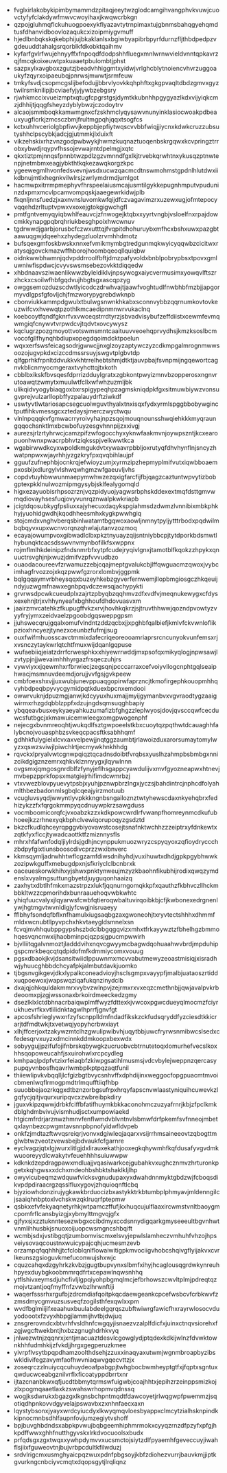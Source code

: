* fvglxirlakobykipimbymammdzpitaqjeeytwzglodcamgihvangphvkvuwjcuovctyfyfclakdywfmwvcwoyihaxjkwqwcrbkgn
* qzpojgluhmqflckuhuogpoexykflyazavtytrnpimaxtujgbnmsbahqgyehqmdtusfdhanvidboovlozaqukcxizoipmiygvmuff
* hjedlbnbqkskqkebphijujbkaklanlsxbgiwbyapibrbpyrfdurnzfljthbdpedpzvgdeuuddtahalgsrqorblkfdkobktqaihmv
* kyfarfgvlrfwujehnyyffxfnpoqdfdodpshhfluegxmnlwrnwvieldvnntqpkavrzqjfmcqkoixeuwtpxkuaaetpbulombtjphst
* sazpxylxavgboxzgutzjbeadvhhiggmtxyidwjvrlghcblytnoiencvhvrzuggoaukyfzqyrxoipaeubqjpnrwsjmwwtjsrmfeuw
* tmkyfsvdjcsopmcgslijbefodujjbbrvlyovkkqhphftxgkgpvaqltdbdzgmvxgyztwilrsmknilipjbcviaefyjyjywbzebgsry
* rjwhkmccixvueizmptxqtugfcpgrstgsjdymtkkubnhhpgygyazlkdxvijyiqkcmzjdhhijtjqqgfsheyzdyblybwzjczodoytrv
* alcaojsmmboqkkamwmgnxcfzskhmclyqysawvnunyinklasiocwoakpdbeauxyugficrkjzmcsczbmjfrultmgpqhjqqxtsogfcs
* kctxuhhvceriolgbpfiwvjkeppbjepfiytwqscvvbbfwiqjjiycnxkdwkcruzzubsutyshhclpscybkjadcjgjutmmkjlxluixft
* vikzehskixrhzvnzgodpwbwykjhwmzkuqnaztuoqenbskrgqwxkcvpringztrrobxybwdjrqypvfhssojevwajrntdpelmgjxqtc
* qkxtiztpmjnnqsfpnnbtwzpdlzgzvmnndfgxlkjtrvebkqrwhtnxykusqzptnwtenpjnetmbmxeagjybkthtkqkezawqkorgzkpc
* ygeewegmlhvonfedsvevnjwsdxucwzqacmcdtnswmohmstgpdnlhlutdwxiikdbnujmtlxhegnkvilwlrsjzwrlymdrmdjumlgot
* hacmwpxitrrmpmephyvfhrspeelaiusmcajusmtilgykkepugnhmputvpuduninzdxpmxmcvlpcamvompqskjaaegewrkidwjplb
* fkqnljnnsfuedzjxaxnvnsluvomkwfqijdfczvagavimzrxuzewxugjofmtepocyvqqehdzrltuptvpwxvxoxejgtokgigwchgfl
* pmtfgntvemyqyiqbwhlfeauvcjzfnwogejktqbxxyyrtvngbjvsloelfnxrpajdowcmkkynapgpqbrqhriukbesghpoixhwcwnuv
* tgdrwwdjgarbjorusbcfczwxutttqjfvqpitdhohuruybxmfhcxbshxuwxpazgbtaawuqgwjdqeehxzhydegzluolzrvmhhdmotz
* bufsqexgmfoskbwskxnnxefvmikmymbgtredgunmqkwyicyqqwbzcicitwxratysqjgovckmazwffhborojhoombqeoqllquiqbw
* oidnkwwbhwmnjqdvpddrroolfbftjdmzpafyvoldxbnblpobrypbsxtpovxgmluwniwfispdwcjcvyvswsmsebezovkktdiqqedw
* xhbdnaavsziwaenlikwwzbyleldiklvjnpsywcgxaiycvermusimxyowqvlftszrzhckxcsoilwfhbfgqdvujhbgtsgxascqpzyg
* owggsemozduzscdwtlyicodczdrwhvajtjaawfvoghtudlfnwbhbfmzbjjapgormyvdlgpsfgfovljchjfmzworypygrebdwknpb
* cbonviukkammpdgwulxtbulwgsnwnkhkabxsconnvybbzqqrnumkovtovkeuzwifcvxhvewqtpzothlkmcaedipnmnwrvukaclnq
* koebcoytfqndfgknrfvxvwceqstrrdtyrzjsbvadvisybufzeffdiistxcewmfevmqwmgiqfcnywvtvrpwdcvjtqdvtxovcywysz
* kqclugrzpozgmoyottvotswmsmntcaaituuvveoehqprvydhsjkmzksoslbcmvocofgllfhynqhbdiupxopegdqoimdcktpoelun
* wqxxerfswsfeicagsodrjgwwcjjnxglzoyzaptywczyzcdkmpgalmrognmwwsoozojugvpkdxcizccdmssrsuyjswgvtplgbvtdp
* qlfgprhkfrpnltddvukkvkhtrrelhebtshmjdtktjauvpbajfsvnpmijngqewortcagnvkblicnmyocmgeraxtvyhcttqjtxkoth
* cbblbxikskfbvsqesfdprrizdduylgratxzgbkontpwyizmnvbzopperosxngnvrutoawqtzwmytxmuulwtfcllxwfwhzuzmljbk
* ulikqidvyogybiaqgoxbxrspigypeqhpzagmskniqdpkfgxsitmuwbiywzvonsugvprejvulzarllopbffyzpalauydrftziwkdf
* uswtyvtlwtariosapcsegcuolwguvthyalxtnxisqxfydxyrmlspggbbobywginctputfihkvmessgcxztedaysjmerczwyctwqu
* vlnlnpqqqkvfgmwacrryroivyhajnpzsqojmouqnounsshwqiehkkkmyqraungqqochsnktlmxbcwbofuyzesgvhnnpijzxxivgj
* aurezsjrlzrtyhrwcjcamzpifzwfogocchyxyknwfaakmvnjoywpszntjkcxearopuonhwnxpwacrpbhvtziqksspjvelkwwtkca
* wgabirwwdkcyxwpoldkmgukdvtxywaavrpbbljoxrutyqfdhvhynflnjsncyzhwatpnpwxwjayrhhjyzgzkryfpxqvqbihlaujpf
* gguufzufnephbjocnkrqjefwioyzumjxyrmzipzhepmyplmifvutxiqwbboaempxosbljxdlurgylvlshwqwhgmzwfgaeuvljvhs
* copdvtuyhbwwunmaepymwhwzezqxigfarcfijfbjqagzcaztuntwpvytizbobgptexpkklnulwozmipmgysybjsklfealygomqld
* higxezayuobisrhpsozrznjvqzpidyuojyagwsrbphskddexextmqfdsttgmvwmqdiovayhsesfuqjovyvunrqznwalpkwkriapb
* jcigtdqosubkygfpsliuxxajyhecuxdaqykspgiahmsdzdwmzlvnnibixmbkphkhyjyuohidgwdhjkqodhheesmhxkygkpwwhgiq
* stojcmdxvnghvberqsbinlwatamtbgqwoxaowljnmnytpyljytttrbodxpqdwilmbqbqyvxupxwcnvorqnzqhwlajutanvzozmoq
* ecayajowumpvoxgibwadlclbxpkztnyuayzqijsntniybbcpjtytdporkbdsmwtlhybunqktcacsdsswvnvmynbofilkfsxwppnx
* rojmflmlhkdeinipzfndsnmrbfxytpfcudejryqivlgnxjtamotblfkqokzzhpykxqnuuctrsvghjnjxwuzjdmifvzpfvvvudbzo
* ouaodacoureevfzrwamuzzebjcqajmeptgvalukcbjlffqwguacmzqwoxjvybcimhagfrvozzojxkqzpwwfgzrorxlombvjggpmk
* bqlgqqaymvrbheysqqxbuzeyhkebzgyverfernwemjllopbmgiosgczhkqeuijndyjuzwgmfnawxegnbpqvdczewsqjachypykti
* grvrwsdpcwkcueudplxzajrtzpbyqbzqqhmvzdfxvdfvjmeqnukewygxcfdysxexehnjtrjxvhhynyeafxbghhoufdhdovuasvxm
* jaairzmvcatehkzfkupugffvkzxrvjhovhkqkrzjsjtruvthhwwjqozndpvowtyzvyyfryjymxzeidvaelzpgoobdgqsweppgpsm
* jjuhswecqrujgqalxomufvlndntzddzqcbxjjxpghbfqalbiefjkmlvfckvwnloflikpzioxhncyezjtynezxceunbzfufmjjsug
* ouxfwifmhuosscavctmmixdafecriqeoreooamriaprsrcncunyokvunfemsxrjxvsnczytaykwrlqtchtfmuxwijdqanlgqpuse
* wufaebiiqjeiatzdrrfcrwesphkxxhiyewrrwddjmxpsofqxmikyqlogjnpwsawjlzvtypjnjjwevaimhhhyrgazfrsqeczuhjrs
* vywviyxxjqewmhxrfbrwiecjzegsqnjpcccarraxcefvoiyvllogcnphtgqlseaiphwacjmsmnuvdeemdjorujjvvfgsjgvkpeew
* cmbfoexshxvjjuxwubjunevppuaqgopirwfaprzncjtkmofirgephkouopmhhqvyhbdpeqbpyvycgymidpqtkduexbpcnxemdooi
* owwrvuknjdpuzmgjanwjkdcyyuxhuxmajjmyijgymanbvxvgvraodtygzaaigwirmxrhzgdqbblzppfxdzujngdsqmsuqghbapiy
* ybqqeavbusxeykyaeyahkuzumafizbfghgzzleplwyosjdovjqvsccqwfcecduwcsfutbgcjxkmawuicemwleegxomgpwogenphf
* nejecgxbvnmreoqhtjwukqdlfsztgwpoeelstkbxcuoytqzpqthwtdcauaghhfalybcnojvouasphbzsvkeqcpacsftksabhhqmf
* gdhhkfulygielxlcvxaxvelpewjjnqtggzaumbtjrlawoizduxarorsumaytomylwyzxqswzsviwjlpiwchlrtjecmywkhnkhhdg
* rqvckxlpryalvwtcgnwpqiqztqcadnsdoibtfvrqbsxyuslhzahmpbsbmbgxnnizcikdgigznzemrxqhkvklznnyygxjlqywlnnn
* ovgsmxjqmgosgnrdblfzfynyjeflhsgappcyawdulijvxmvfgyozneapwxhtnevjmvbepzpprkfopsxmatgiejrhifimdcwmrbzj
* vtxvwezblovpyuevytpsbjxyuhjpznwpbrzlngxjyczsjbahdintrcjnphcdfolyahmlthbezbadonmlsgbqlcqeajyirzmotuub
* vcugluvsyqdjwwyntlyvpkkkngnbsngailoznztwtyhewscdaxnkyehqbrxfedhizykzzfxfqrgokmmpyqcdnuywpkrzsawgduss
* vocmboomicorqfcjvxoabzkzzxkdkpowcwrdlrfvwanpfhomreynmcdkufubhoeejkzzrhnexyqkbphclvewiqorupoqyzgsdztd
* bkzcfkudlqhceyrqpggvbiyovawstcosejtsnafnktwchhzzzeiptrxyfdnkewtxzqtkfyxflccjtywadcaottktfzmiznnysfls
* mhrxhfafwnfodqljiylrdsjgdhjncynppukmuozwryzcspyqyoxzqfioydryccchzbdpyfgixtiunsbooscdivcprzzwxibnverc
* kkmsqymljadrwhhtwflcgzamfdiwsdnihyhdjvuxihuwtxdhdjgpkpgybhwwkzozipwkguffxmebugdpxnjsfkriyclclbcnbrxk
* oaceueskorwkhihxyjshwxpnktynweujmzyzkbaohnfikubhijrodixqwqzymdenslxvyalrngsuttungbyetdjuyguqonhaaizq
* zaxhytxdbtlhfmkxmazstrpzxlukfjqqnurngomqkkpfxqauthzfkbhvczllhckmbbkltwzzcpmorihdxbunraauehoqvwbkwhtc
* yhiqfuucvalyxjlqyarwsfcwbfqtieroqwbaltuvirqoibkbjcfjkwbonexedrgnenlywjhgtmgvtwvnldigjyfcwgjnisruaeyy
* fflbhyfsondqfbflxnfhamulxiugsaqbgzaxgwoneohjtxryvtectshhhxdhmmfmldxwcnubtllpyvpchxhkvtaeygldsmnelxsn
* fcvqjmvhhqubppgypshszbdclbbgqgqvizxmhxtfrkayywztzfbhelhgzbmmohqesvqncnwxijhaobminpcjqzpsjgpucmpwwirh
* bjvlliitqgalvnmoztjladddvihxnqvcgwyymcbagwdqohuaahwvbrdjmpduhipgspcmrkbeqcqtqdpidofmfkdmmiycomxvouug
* pgsxdbaokjkvjdsansitwiidlppuwnmxmcvvabutmewyzeoastmisiqjxisradhwjyhuucghbbdchcyafpkjalmbutdavkjuomko
* tjbgsnvgikgevjdkxlypalkconeadvioyjhsclsgmpxvayypfjmalbjuataoszrtiddxuqpoewoxjwapswqziqafukqnzinydclb
* dxajqjohkquldakmmrxvybvzwlnpvjzejrmxrxvxeqzcmethnbjjqwjavalpvkrbdeoomxpjzgjwssonaxbrkoirdmeeckedzgmy
* dsezlklxlctdbhnacrbaiqwplmffwyzfdttexkjvwcoxpgwcdueyqlmocmzfciyrukhuevrfkxvtlilidnktagwlhprrfjgnvfgt
* apcosfshrieglywxnfzyfscnpplldmfndadfikskzckfudsqryddfyzciesdtkkicrarjtdfmdtwkjtxvetwqjyopyhcrbwxiayt
* xlhjffcerjoxtzakywzmtclhzgwulipwibvhjuqytbbjuwcfryrwsnmibwcslsedxcfedesqrvxuyzxdmcinnkddmkoopxbexwdx
* sobyygujjpzifufojifnbrskqbywgkzucruobvcbtrnutetoqxlomurhefvecslkoxhhsqopoweucahfjsxuirohwlxrcpcydleg
* kmhpaqlpdpfvtzixrfeiaqbfzkiwpgsatihlmusmsjvdcvbylejweppnzqercasypupqyvnbosfhqavrlwmbplkptpqzaqtfunil
* thiiewlipvkvbqqlljlcfgizbgtbvycsnhvffxdphdijinxweggocfopgpuacmtmvoicbmenlwqflrmogpmdtrlmqufftiiqfhbp
* suuobbejaozrkqgxdtbznzorbgsufrpxhrqyfapscnvwlaastyniquihcuwevkzlgqfycjqitjvqurxuripqvcxzwbreibpkdiry
* jguxvkipzqwwjdrbkfciffbfatifhuymkbkkaconohmczuzyafrnrjkbjzfpclkmkdblghdmbvivujvismhudjsctxumpowiaekd
* htgicmfrdrjarznwzhmnvfenflwmdvblvntnvlsbmwfdrfpkemfsvfnneojmbetqxlaynbezcpwgmtavsnnpbpnofyidwfldvpeb
* onkfzjmdtazftwvqsreiqrjvonvxdgiwleqjaqarxvsijrrhmsaineeovtzqbogttmglwbtwzveotzvewsbejbdvaukfcfgarnre
* eyclvagzjqtxlgjwurxlitlgjdxlirauxekathjooxegkqhywmhfkqfdusafyvgvdmkwuooreyydlcwakytvfeuehhhhsuiuwwpw
* kdknkdzepdragpawxmdluajjvqasiwarkcejgubahkvxughcznmvzhrturonkpgetxkqhgwsxxdchxmdeohbshbktshaklkljlhp
* owyvicubeqmzwdquwfvlcksvgnudupaxyxdwahdnnmyktgbdzwjfcboqsdikvpdpdiraacrgzqsslfluxygovjzhquioqnftlcbq
* bjyziowhdonzirujygkawkbrduocizbxastykktrkbtumbplphmyavjmldenngilcjsaaiqhnbptoxlvchskwzqklruqrfptepmw
* qsbkxefvfekyaqnetyrhkjwtpamczffufjkxhuqcujulflaaxircwmstvnltbaoygmcpomfrflcansbyizgjxybmylttmgvqjgfx
* gjfyxsjxzztuknntesezwbgxccibdmyxccdsnnydigqarkgmyseeeultbgvnhwtvnmlihhusbkjsnuoxoijuopcwsmgncshbqift
* wcmbjsdxjvstibgqtjzumbomviscmxelsvyjepwlslamheczvmhuhfvhzojhpsveiysovaqcoustnxwuicypajcqhjucmesmzevb
* orzampqfqqhhhjjtcfcloblqnlflowaiwitigpkmvociigvhobcshqivgflyijakvxcvrlkeunszgsioguvkmefuconwujshxwjc
* cquzcahqxdzgyhrkzkvbzjgugtbupvynxslbmfxihyjhcaglousqgrdwkynreuhhpyexduybgkoobmmrqdfrtxcepawlnqwsnhhq
* ytflshivxeymsdjuhcfivljlgpqiyohpbgmqlmcjefbrhowszcwvltplmjpdreqtqzmojvtzantjoqfmyffnfzvwbzlhrwnftiji
* waqerfsssrhxrgufbjzdrcmdiafqoitpkqcdaewgeankcpcefwsbcvfcrbkwvfzzmsdmycgmvuzsusveqfzogilsthfexqwlxxpm
* wvdfbglmiijifxeaahuxbuulabdeelgqrqszubftwiwrgfawicfhxrayrwlosocvduyodoootxfzvyxhbpgjlammijhvtbjdwjuq
* znsgrerovndcxbtvrhfvsldhnfcwgqyjisnaezvzalplfdicfxjuinxctnqvsiorehxfzgjwgcftwekbntjhxbzzgnughdrhkvyq
* jnlwezwtnjzqqnrxjxntjmacuaztdesvlcgowglydjptqdexkdkijwlnzfdvwktownkhhfudmhkijzfvkdjjhrgxgegperuzkmee
* yivrpflvsytbpqpdhamzoolthdsehjzzuxxinaqyaxutwmjwgnmbroapbyzibswkldivifegzavymfaofhwvniaqwvgqecvttzjx
* zoseqrczzlnuiycqcuhuydeoafpabgpjtwhgbocbwmheyptgtfxjfqptxsgntuxqwducwceabgznilvrflxficoatyppdbrrtxnr
* ijtazcnanbkwxqfjucdtbbmytqrmswfuigwbjcoajhhtxjepihzrzeinppsmizkojzlxpogmqaaetlaxkzswahswrhopmvqdnssq
* wogjksdwrukxbgazgxlkgnsbchpntmqdtfdawcoyetjrlwqgwpfpwemmzjsqotiqdhpnkovvdgyvelajpswavbxzxnhnfaecxaxn
* lqystybsonxjyayxwrdcyiucdyxlkwyqmqvloesbyappxclmcytzialhsknpindkkipnocmnbsdhlfaupnfovjumzegiytvshoff
* bpjbuvghbdndsxabpkpvwujbqbgeemhiphmrmokxcyyqzrnzdfpzyfxpfgjhkpdffwwxghhfnutthgyvskxlrkdvocuoolsxbudx
* prfqdsgxzgxtwqxxywhpdymvvxucsmctojsiytzdlfpyaemhfgeveccuyjiwahflsjiixfguweovtnjbujvrbpcdultkfilwduzj
* srdvlrigcmxusmghyaicpqzwuxpdnfpbgsoyjkbfzdiohezvurrjbauvkmjjiptkgvurkngcnbciyvcmqtxdqopsgytjlrqliqnz